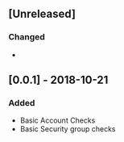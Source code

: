 ## [Unreleased]
### Changed
- 

## [0.0.1] - 2018-10-21
### Added
- Basic Account Checks
- Basic Security group checks
